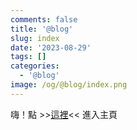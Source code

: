 ```yaml
---
comments: false
title: '@blog'
slug: index
date: '2023-08-29'
tags: []
categories:
  - '@blog'
image: /og/@blog/index.png
---
```


嗨！點 >>[這裡](/)<< 進入主頁
